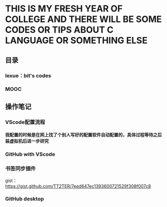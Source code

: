 # THIS IS MY FRESH YEAR OF COLLEGE AND THERE WILL BE SOME CODES OR TIPS ABOUT C LANGUAGE OR SOMETHING ELSE

## 目录

### lexue：bit's codes
### MOOC
### 

## 操作笔记
### VScode配置流程
#### 我配置的时候是在网上找了个别人写好的配置软件自动配置的，具体过程等待之后装虚拟机后进一步研究

### GitHub with VScode

### 书签同步插件
gist：https://gist.github.com/TT2TER/7eed647ec1393600721529f308f007c8

### GitHub desktop

